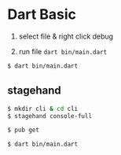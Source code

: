 # Dart Basic


1. select file & right click debug

2. run file `dart bin/main.dart`

```sh
$ dart bin/main.dart

```

## stagehand

```sh
$ mkdir cli & cd cli
$ stagehand console-full

```

```sh
$ pub get

```

```sh
$ dart bin/main.dart

```
